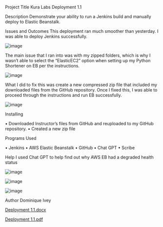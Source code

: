 Project Title
Kura Labs Deployment 1.1


Description
Demonstrate your ability to run a Jenkins build and manually deploy to Elastic Beanstalk.


Issues and Outcomes
This deployment ran much smoother than yesterday. I was able to deploy Jenkins successfully.

![image](https://github.com/DomIvey/Deployment-1.1/assets/140740841/09affc90-cf9a-4827-a851-7d4efed4982c)

 

The main issue that I ran into was with my zipped folders, which is why I wasn’t able to select the “ElasticEC2” option when setting up my Python Shortener on EB per the instructions. 

![image](https://github.com/DomIvey/Deployment-1.1/assets/140740841/faa4de5c-e127-475e-88d3-4140b5aed068)

 What I did to fix this was create a new compressed zip file that included my downloaded files from the GitHub repository. Once I fixed this, I was able to proceed through the instructions and run EB successfully.

 ![image](https://github.com/DomIvey/Deployment-1.1/assets/140740841/d126fbe6-49ae-4ccd-9f66-95e701428e28)

 

Installing

•	Downloaded Instructor’s files from GitHub and reuploaded to my GitHub repository. 
•	Created a new zip file


Programs Used

•	Jenkins
•	AWS Elastic Beanstalk
•	GitHub
•	Chat GPT
•	Scribe


Help
I used Chat GPT to help find out why AWS EB had a degraded health status

![image](https://github.com/DomIvey/Deployment-1.1/assets/140740841/cb7c3514-e1cc-4656-a4be-d31f77210fea)

![image](https://github.com/DomIvey/Deployment-1.1/assets/140740841/03d15db5-10ec-467d-9090-53ac61a2c9f2)

![image](https://github.com/DomIvey/Deployment-1.1/assets/140740841/1d2e69be-b6d8-42b1-b1cc-9372172b3dc9)




  
Author
Dominique Ivey

[Deployment 1.1.docx](https://github.com/DomIvey/Deployment-1.1/files/12365375/Deployment.1.1.docx)


[Deployment 1.1.pdf](https://github.com/DomIvey/Deployment-1.1/files/12365392/Deployment.1.1.pdf)

